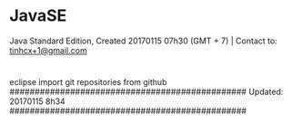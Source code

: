 # JavaSE
Java Standard Edition, Created 20170115 07h30 (GMT + 7) | Contact to: tinhcx+1@gmail.com
#
eclipse import git repositories from github
###############################################
Updated: 20170115 8h34
###############################################
